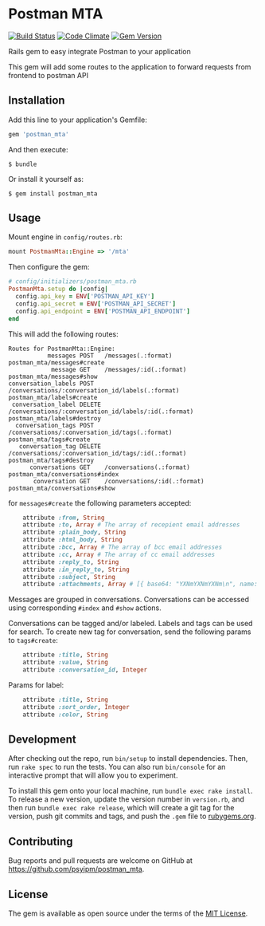 # Postman MTA

[![Build Status](https://semaphoreci.com/api/v1/igormalinovskiy/postman_mta/branches/master/shields_badge.svg)](https://semaphoreci.com/igormalinovskiy/postman_mta)
[![Code Climate](https://codeclimate.com/github/psyipm/postman_mta/badges/gpa.svg)](https://codeclimate.com/github/psyipm/postman_mta)
[![Gem Version](https://badge.fury.io/rb/postman_mta.svg)](https://badge.fury.io/rb/postman_mta)

Rails gem to easy integrate Postman to your application

This gem will add some routes to the application to forward requests from frontend to postman API

## Installation

Add this line to your application's Gemfile:

```ruby
gem 'postman_mta'
```

And then execute:

    $ bundle

Or install it yourself as:

    $ gem install postman_mta

## Usage

Mount engine in `config/routes.rb`:

```ruby
mount PostmanMta::Engine => '/mta'
```

Then configure the gem:

```ruby
# config/initializers/postman_mta.rb
PostmanMta.setup do |config|
  config.api_key = ENV['POSTMAN_API_KEY']
  config.api_secret = ENV['POSTMAN_API_SECRET']
  config.api_endpoint = ENV['POSTMAN_API_ENDPOINT']
end
```

This will add the following routes:

```
Routes for PostmanMta::Engine:
           messages POST   /messages(.:format)                                  postman_mta/messages#create
            message GET    /messages/:id(.:format)                              postman_mta/messages#show
conversation_labels POST   /conversations/:conversation_id/labels(.:format)     postman_mta/labels#create
 conversation_label DELETE /conversations/:conversation_id/labels/:id(.:format) postman_mta/labels#destroy
  conversation_tags POST   /conversations/:conversation_id/tags(.:format)       postman_mta/tags#create
   conversation_tag DELETE /conversations/:conversation_id/tags/:id(.:format)   postman_mta/tags#destroy
      conversations GET    /conversations(.:format)                             postman_mta/conversations#index
       conversation GET    /conversations/:id(.:format)                         postman_mta/conversations#show
```

for `messages#create` the following parameters accepted:

```ruby
    attribute :from, String
    attribute :to, Array # The array of recepient email addresses
    attribute :plain_body, String
    attribute :html_body, String
    attribute :bcc, Array # The array of bcc email addresses
    attribute :cc, Array # The array of cc email addresses
    attribute :reply_to, String
    attribute :in_reply_to, String
    attribute :subject, String
    attribute :attachments, Array # [{ base64: "YXNmYXNmYXNm\n", name: 'file.txt', content_type: 'text/plain' }]
```

Messages are grouped in conversations. Conversations can be accessed using corresponding `#index` and `#show` actions.

Conversations can be tagged and/or labeled. Labels and tags can be used for search. To create new tag for conversation, send the following params to `tags#create`:

```ruby
    attribute :title, String
    attribute :value, String
    attribute :conversation_id, Integer
```

Params for label:

```ruby
    attribute :title, String
    attribute :sort_order, Integer
    attribute :color, String
```

## Development

After checking out the repo, run `bin/setup` to install dependencies. Then, run `rake spec` to run the tests. You can also run `bin/console` for an interactive prompt that will allow you to experiment.

To install this gem onto your local machine, run `bundle exec rake install`. To release a new version, update the version number in `version.rb`, and then run `bundle exec rake release`, which will create a git tag for the version, push git commits and tags, and push the `.gem` file to [rubygems.org](https://rubygems.org).

## Contributing

Bug reports and pull requests are welcome on GitHub at https://github.com/psyipm/postman_mta.

## License

The gem is available as open source under the terms of the [MIT License](http://opensource.org/licenses/MIT).
